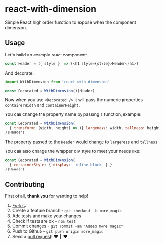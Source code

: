 # react-with-dimension

Simple React high order function to expose when the component dimension.

## Usage

Let's build an example react component:

```js
const Header = ({ style }) => (<h1 style={style}>Header</h1>)
```

And decorate:

```js
import WithDimension from 'react-with-dimension'

const Decorated = WithDimension()(Header)
```

Now when you use `<Decorated />` it will pass the numeric properties `containerWidth` and `containerHeight`.

You can change the property name by passing a function, example:

```js
const Decorated = WithDimension(
  { transform: (width, height) => ({ largeness: width, tallness: height }) }
)(Header)
```

The property passed to the `Header` would change to `largeness` and `tallness`

You can also change the wrapper div style to meet your needs like:

```js
const Decorated = WithDimension(
  { containerStyle: { display: 'inline-block' } }
)(Header)
```

## Contributing

First of all, **thank you** for wanting to help!

1. [Fork it](https://help.github.com/articles/fork-a-repo).
2. Create a feature branch - `git checkout -b more_magic`
3. Add tests and make your changes
4. Check if tests are ok - `npm test`
5. Commit changes - `git commit -am "Added more magic"`
6. Push to Github - `git push origin more_magic`
7. Send a [pull request](https://help.github.com/articles/using-pull-requests)! :heart: :sparkling_heart: :heart:
